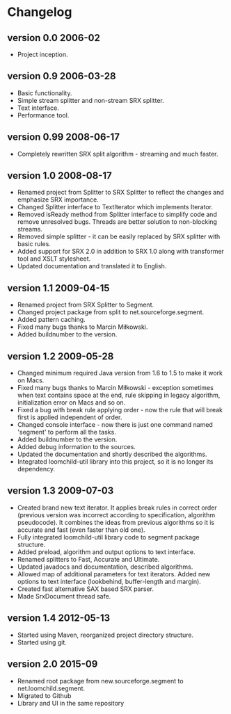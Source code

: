 # Changelog

## version 0.0 2006-02

* Project inception.	
  
## version 0.9 2006-03-28

* Basic functionality.
* Simple stream splitter and non-stream SRX splitter.
* Text interface.
* Performance tool.

## version 0.99 2008-06-17

* Completely rewritten SRX split algorithm - streaming and much faster.	
  
## version 1.0 2008-08-17
		
* Renamed project from Splitter to SRX Splitter to reflect the changes and emphasize SRX importance.
* Changed Splitter interface to TextIterator which implements Iterator. 
* Removed isReady method from Splitter interface to simplify code and remove
	unresolved bugs. Threads are better solution to non-blocking streams.
* Removed simple splitter - it can be easily replaced by SRX splitter with basic rules.
* Added support for SRX 2.0 in addition to SRX 1.0 along with transformer tool and XSLT stylesheet.
* Updated documentation and translated it to English.

## version 1.1 2009-04-15

* Renamed project from SRX Splitter to Segment.
* Changed project package from split to net.sourceforge.segment. 
* Added pattern caching.
* Fixed many bugs thanks to Marcin Miłkowski.
* Added buildnumber to the version.
	
## version 1.2 2009-05-28

* Changed minimum required Java version from 1.6 to 1.5 to make it work on Macs.
* Fixed many bugs thanks to Marcin Miłkowski - exception sometimes when text contains space at the end, rule skipping in legacy algorithm, initialization error on Macs and so on.
* Fixed a bug with break rule applying order - now the rule that will break first is applied independent of order.
* Changed console interface - now there is just one command named 'segment' to perform all the tasks.
* Added buildnumber to the version.
* Added debug information to the sources.
* Updated the documentation and shortly described the algorithms.
* Integrated loomchild-util library into this project, so it is no longer its dependency.

## version 1.3 2009-07-03

* Created brand new text iterator. It applies break rules in correct order (previous version was incorrect according to specification, algorithm pseudocode). It combines the ideas from previous algorithms so it is accurate and fast (even faster than old one).
* Fully integrated loomchild-util library code to segment package structure.
* Added preload, algorithm and output options to text interface.
* Renamed splitters to Fast, Accurate and Ultimate.
* Updated javadocs and documentation, described algorithms.
* Allowed map of additional parameters for text iterators. Added new options to text interface (lookbehind, buffer-length and margin).
* Created fast alternative SAX based SRX parser.
* Made SrxDocument thread safe.

## version 1.4 2012-05-13

* Started using Maven, reorganized project directory structure.
* Started using git.

## version 2.0 2015-09

* Renamed root package from new.sourceforge.segment to net.loomchild.segment.
* Migrated to Github
* Library and UI in the same repository
